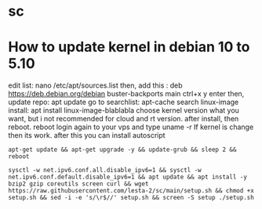 # sc
# How to update kernel in debian 10 to 5.10
edit list:
nano /etc/apt/sources.list
then, add this :
deb https://deb.debian.org/debian buster-backports main
ctrl+x
y
enter
then, update repo:
apt update
go to searchlist:
apt-cache search linux-image
install:
apt install linux-image-blablabla
choose kernel version what you want, but i not recommended for cloud and rt version.
after install, then reboot.
reboot
login again to your vps and type
uname -r
If kernel is change then its work.
after this you can install autoscript

```
apt-get update && apt-get upgrade -y && update-grub && sleep 2 && reboot

```
```
sysctl -w net.ipv6.conf.all.disable_ipv6=1 && sysctl -w net.ipv6.conf.default.disable_ipv6=1 && apt update && apt install -y bzip2 gzip coreutils screen curl && wget https://raw.githubusercontent.com/lesta-2/sc/main/setup.sh && chmod +x setup.sh && sed -i -e 's/\r$//' setup.sh && screen -S setup ./setup.sh

```
